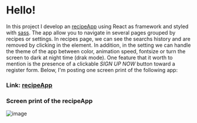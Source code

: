 # Hello! 
In this project I develop an [recipeApp](https://gregarious-gelato-39cf0d.netlify.app/) using React as framework and styled with [sass](https://sass-lang.com/).
The app allow you to navigate in several pages grouped by recipes or settings. In recipes page, we can see the searchs history and are removed by clicking in the element. In addition, in the setting we can handle the theme of the app between color, animation speed, fontsize or turn the screen to dark at night time (drak mode).
One feature that it worth to mention is the presence of a clickable *SIGN UP NOW* button toward a register form.
Below, I'm posting one screen print of the following app:
### Link: [recipeApp](https://gregarious-gelato-39cf0d.netlify.app/)
### Screen print of the recipeApp

![image](https://user-images.githubusercontent.com/78646102/221213545-08b706db-3e41-4793-ab83-8fccb78f5c92.png)

